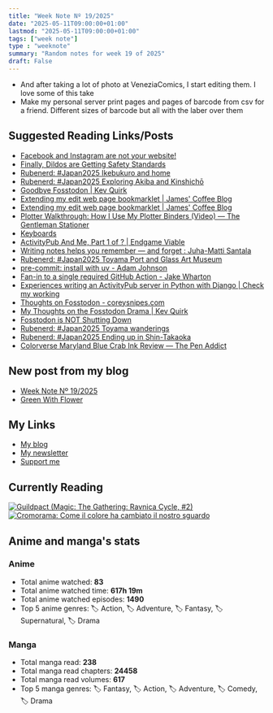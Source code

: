 ```yaml
---
title: "Week Note Nº 19/2025"
date: "2025-05-11T09:00:00+01:00"
lastmod: "2025-05-11T09:00:00+01:00"
tags: ["week note"]
type : "weeknote"
summary: "Random notes for week 19 of 2025"
draft: False
---
```


- And after taking a lot of photo at VeneziaComics, I start editing them. I love some of this take
- Make my personal server print pages and pages of barcode from csv for a friend. Different sizes of barcode but all with the laber over them

## Suggested Reading Links/Posts
- [Facebook and Instagram are not your website!](https://json.blog/2025/05/10/facebook-and-instagram-are-not.html?utm_source=fundor333.com)
- [Finally, Dildos are Getting Safety Standards](https://www.vice.com/en/article/sex-toy-safety-standards-iso/?utm_source=fundor333.com)
- [Rubenerd: #Japan2025 Ikebukuro and home](https://rubenerd.com/japan2025-ikebukuro-and-home/?utm_source=fundor333.com)
- [Rubenerd: #Japan2025 Exploring Akiba and Kinshichō](https://rubenerd.com/japan2025-exploring-akiba-and-kinshicho/?utm_source=fundor333.com)
- [Goodbye Fosstodon | Kev Quirk](https://kevquirk.com/blog/goodbye-fosstodon?utm_source=fundor333.com)
- [Extending my edit web page bookmarklet | James' Coffee Blog](https://jamesg.blog/2025/05/09/extending-my-edit-web-page-bookmarklet?utm_source=fundor333.com)
- [Extending my edit web page bookmarklet | James' Coffee Blog](https://jamesg.blog/2025/05/09/extending-my-edit-web-page-bookmarklet/?utm_source=fundor333.com)
- [Plotter Walkthrough: How I Use My Plotter Binders (Video) — The Gentleman Stationer](https://www.gentlemanstationer.com/blog/2025/5/7/plotter-walkthrough-how-i-use-my-plotter-binders?utm_source=fundor333.com)
- [Keyboards](https://programmingmylife.com/2024-02-17-keyboards.html?utm_source=fundor333.com)
- [ActivityPub And Me, Part 1 of ? | Endgame Viable](https://endgameviable.com/dev/2022/11/activitypub-and-me-part-1/?utm_source=fundor333.com)
- [Writing notes helps you remember — and forget : Juha-Matti Santala](https://hamatti.org/posts/writing-notes-helps-you-remember-and-forget/?utm_source=fundor333.com)
- [Rubenerd: #Japan2025 Toyama Port and Glass Art Museum](https://rubenerd.com/japan2025-toyama-port-and-glass-art-museum/?utm_source=fundor333.com)
- [pre-commit: install with uv - Adam Johnson](https://adamj.eu/tech/2025/05/07/pre-commit-install-uv/?utm_source=fundor333.com)
- [Fan-in to a single required GitHub Action - Jake Wharton](https://jakewharton.com/fan-in-to-a-single-required-github-action/?utm_source=fundor333.com)
- [Experiences writing an ActivityPub server in Python with Django | Check my working](https://checkmyworking.com/posts/2023/02/experiences-writing-an-activitypub-server-in-python-with-django/?utm_source=fundor333.com)
- [Thoughts on Fosstodon - coreysnipes.com](https://coreysnipes.com/thoughts-on-fosstodon.html?utm_source=fundor333.com)
- [My Thoughts on the Fosstodon Drama | Kev Quirk](https://kevquirk.com/blog/my-thoughts-on-the-fosstodon-drama?utm_source=fundor333.com)
- [Fosstodon is NOT Shutting Down](https://hub.fosstodon.org/were-not-shutting-down?utm_source=fundor333.com)
- [Rubenerd: #Japan2025 Toyama wanderings](https://rubenerd.com/japan2025-toyama-wanderings/?utm_source=fundor333.com)
- [Rubenerd: #Japan2025 Ending up in Shin-Takaoka](https://rubenerd.com/japan2025-ending-up-in-shin-takaoka/?utm_source=fundor333.com)
- [Colorverse Maryland Blue Crab Ink Review — The Pen Addict](https://www.penaddict.com/blog/2025/5/5/colorverse-maryland-blue-crab-ink-review?utm_source=fundor333.com)
## New post from my blog
- [Week Note Nº 19/2025](https://fundor333.com/weeknotes/2025/19/?utm_source=fundor333.com)
- [Green With Flower](https://fundor333.com/photos/2025/green-with-flower/?utm_source=fundor333.com)

## My Links
- [My blog](https://www.fundor333.com)
- [My newsletter](https://newsletter.digitaltearoom.com)
- [Support me](https://ko-fi.com/fundor333)

## Currently Reading
[![Guildpact (Magic: The Gathering: Ravnica Cycle, #2)](https://i.gr-assets.com/images/S/compressed.photo.goodreads.com/books/1328330416l/8372385._SY160_.jpg)](https://www.goodreads.com/review/show/7292099460?utm_medium=api&utm_source=rss) [![Cromorama: Come il colore ha cambiato il nostro sguardo](https://i.gr-assets.com/images/S/compressed.photo.goodreads.com/books/1505808761l/36266532._SX98_.jpg)](https://www.goodreads.com/review/show/5993206761?utm_medium=api&utm_source=rss) 

## Anime and manga's stats

### **Anime**
- Total anime watched: **83**
- Total anime watched time: **617h 19m**
- Total anime watched episodes: **1490**
- Top 5 anime genres: 🏷️ Action, 🏷️ Adventure, 🏷️ Fantasy, 🏷️ Supernatural, 🏷️ Drama

### **Manga**
- Total manga read: **238**
- Total manga read chapters: **24458**
- Total manga read volumes: **617**
- Top 5 manga genres: 🏷️ Fantasy, 🏷️ Action, 🏷️ Adventure, 🏷️ Comedy, 🏷️ Drama
